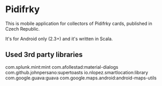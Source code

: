 # Pidifrky
This is mobile application for collectors of Pidifrky cards, published in Czech Republic.

It's for Android only (2.3+) and it's written in Scala.

## Used 3rd party libraries
com.splunk.mint:mint
com.afollestad:material-dialogs
com.github.johnpersano:supertoasts
io.nlopez.smartlocation:library
com.google.guava:guava
com.google.maps.android:android-maps-utils

